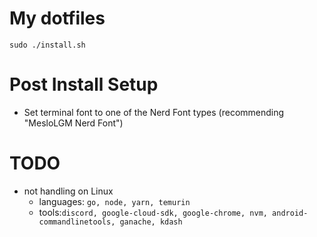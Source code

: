 # My dotfiles

```
sudo ./install.sh
```

# Post Install Setup 
- Set terminal font to one of the Nerd Font types (recommending "MesloLGM Nerd Font")

# TODO
- not handling on Linux
    - languages: `go, node, yarn, temurin`
    - tools:`discord, google-cloud-sdk, google-chrome, nvm, android-commandlinetools, ganache, kdash`